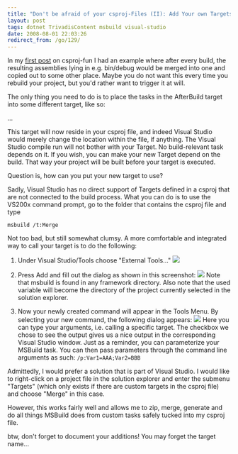 ```yaml
---
title: "Don't be afraid of your csproj-Files (II): Add Your own Targets"
layout: post
tags: dotnet TrivadisContent msbuild visual-studio
date: 2008-08-01 22:03:26
redirect_from: /go/129/
---
```


In my [first post](http://realfiction.net/?q=node/162) on csproj-fun I had an example where after every build, the resulting assemblies lying in e.g. bin/debug would be merged into one and copied out to some other place. Maybe you do not want this every time you rebuild your project, but you'd rather want to trigger it at will.

The only thing you need to do is to place the tasks in the AfterBuild target into some different target, like so:

<xmlcode>
  <Target Name="Merge" [DependsOnTarget="Build"]>
    ...
    <ILMerge InputAssemblies="@(DllOutput)" ... />
  </Target>
</xmlcode>

This target will now reside in your csproj file, and indeed Visual Studio would merely change the location within the file, if anything. The Visual Studio compile run will not bother with your Target. No build-relevant task depends on it. If you wish, you can make your new Target depend on the build. That way your project will be built before your target is executed.

Question is, how can you put your new target to use?

Sadly, Visual Studio has no direct support of Targets defined in a csproj that are not connected to the build process.
What you can do is to use the VS200x command prompt, go to the folder that contains the csproj file and type

`
msbuild /t:Merge
`

Not too bad, but still somewhat clumsy. A more comfortable and integrated way to call your target is to do the following:

1.  Under Visual Studio/Tools choose "External Tools..."
![](/files/images/menumsbuild.png)

2.  Press Add and fill out the dialog as shown in this screenshot:
![](/files/images/addmsbuild.png)
Note that msbuild is found in any framework directory. Also note that the used variable will become the directory of the project currently selected in the solution explorer.

3.  Now your newly created command will appear in the Tools Menu. By selecting your new command, the following dialog appears:
![](/files/images/usemsbuild.png)
Here you can type your arguments, i.e. calling a specific target. The checkbox we chose to see the output gives us a nice output in the corresponding Visual Studio window.
Just as a reminder, you can parameterize your MSBuild task. You can then pass parameters through the command line arguments as such:
`
/p:Var1=AAA;Var2=BBB 
`

Admittedly, I would prefer a solution that is part of Visual Studio. I would like to right-click on a project file in the solution explorer and enter the submenu "Targets" (which only exists if there are custom targets in the csproj file) and choose "Merge" in this case.

However, this works fairly well and allows me to zip, merge, generate and do all things MSBuild does from custom tasks safely tucked into my csproj file.

btw, don't forget to document your additions! You may forget the target name...